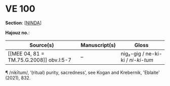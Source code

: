 # VE 100

**Section**: [[NINDA]]

**Hajouz no.**: 

|                Source(s)                 | Manuscript(s) |               Gloss               |
| ---------------------------------------- | ------------- | --------------------------------- |
| [[MEE 04, 81 =  TM.75.G.2008]] obv.I:5-7 | –             | nig₂-gig / ne-ki-ki / *ni-ki-tum* |


¶ /niḳītum/, ‘(ritual) purity, sacredness’, see Kogan and Krebernik, 'Eblaite' (2021), 832.

[//begin]: # "Autogenerated link references for markdown compatibility"
[NINDA]: NINDA "NINDA"
[//end]: # "Autogenerated link references"